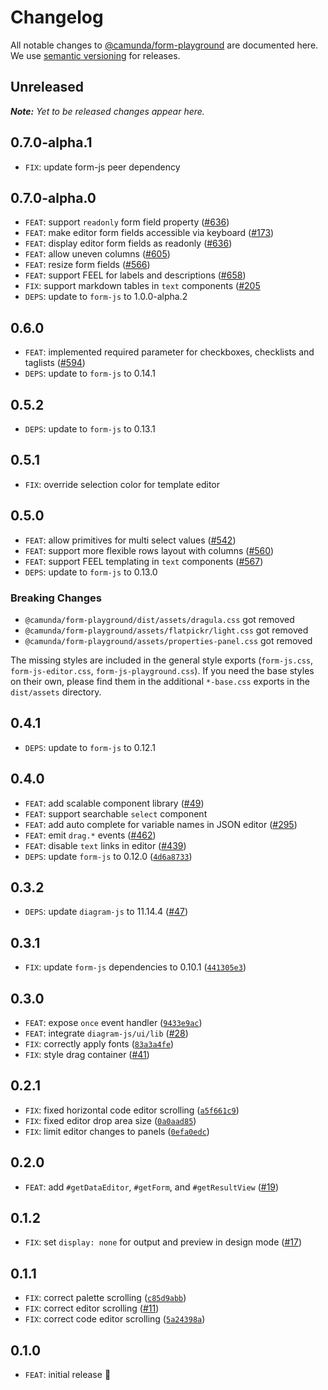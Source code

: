 # Changelog

All notable changes to [@camunda/form-playground](https://github.com/camunda/form-playground) are documented here. We use [semantic versioning](http://semver.org/) for releases.

## Unreleased

___Note:__ Yet to be released changes appear here._

## 0.7.0-alpha.1

* `FIX`: update form-js peer dependency

## 0.7.0-alpha.0

* `FEAT`: support `readonly` form field property ([#636](https://github.com/bpmn-io/form-js/pull/636))
* `FEAT`: make editor form fields accessible via keyboard ([#173](https://github.com/bpmn-io/form-js/issues/173))
* `FEAT`: display editor form fields as readonly ([#636](https://github.com/bpmn-io/form-js/pull/636))
* `FEAT`: allow uneven columns ([#605](https://github.com/bpmn-io/form-js/issues/605))
* `FEAT`: resize form fields ([#566](https://github.com/bpmn-io/form-js/issues/566))
* `FEAT`: support FEEL for labels and descriptions ([#658](https://github.com/bpmn-io/form-js/pull/658))
* `FIX`: support markdown tables in `text` components ([#205](https://github.com/bpmn-io/form-js/issues/205)
* `DEPS`: update to `form-js` to 1.0.0-alpha.2

## 0.6.0

* `FEAT`: implemented required parameter for checkboxes, checklists and taglists ([#594](https://github.com/bpmn-io/form-js/issues/594))
* `DEPS`: update to `form-js` to 0.14.1

## 0.5.2

* `DEPS`: update to `form-js` to 0.13.1

## 0.5.1

* `FIX`: override selection color for template editor

## 0.5.0

* `FEAT`: allow primitives for multi select values ([#542](https://github.com/bpmn-io/form-js/issues/542))
* `FEAT`: support more flexible rows layout with columns ([#560](https://github.com/bpmn-io/form-js/issues/560))
* `FEAT`: support FEEL templating in `text` components ([#567](https://github.com/bpmn-io/form-js/pull/567))
* `DEPS`: update to `form-js` to 0.13.0

### Breaking Changes

* `@camunda/form-playground/dist/assets/dragula.css` got removed
* `@camunda/form-playground/assets/flatpickr/light.css` got removed
* `@camunda/form-playground/assets/properties-panel.css` got removed

The missing styles are included in the general style exports (`form-js.css`, `form-js-editor.css`, `form-js-playground.css`). If you need the base styles on their own, please find them in the additional `*-base.css` exports in the `dist/assets` directory.


## 0.4.1

* `DEPS`: update to `form-js` to 0.12.1

## 0.4.0 

* `FEAT`: add scalable component library ([#49](https://github.com/camunda/form-playground/issues/49))
* `FEAT`: support searchable `select` component 
* `FEAT`: add auto complete for variable names in JSON editor ([#295](https://github.com/bpmn-io/form-js/issues/295))
* `FEAT`: emit `drag.*` events ([#462](https://github.com/bpmn-io/form-js/issues/462))
* `FEAT`: disable `text` links in editor ([#439](https://github.com/bpmn-io/form-js/issues/439))
* `DEPS`: update `form-js` to 0.12.0 ([`4d6a8733`](https://github.com/camunda/form-playground/commit/4d6a873321135c9b6c7ecbae7ae406bebdeaf088))

## 0.3.2 

* `DEPS`: update `diagram-js` to 11.14.4 ([#47](https://github.com/camunda/form-playground/pull/47))

## 0.3.1

* `FIX`: update `form-js` dependencies to 0.10.1 ([`441305e3`](https://github.com/camunda/form-playground/commit/441305e327eecda5782e957ad95a90b30436567c))

## 0.3.0

* `FEAT`: expose `once` event handler ([`9433e9ac`](https://github.com/camunda/form-playground/commit/9433e9ace2b2302631b2806dcf7dc0f8a71581ef))
* `FEAT`: integrate `diagram-js/ui/lib` ([#28](https://github.com/camunda/form-playground/issues/28))
* `FIX`: correctly apply fonts ([`83a3a4fe`](https://github.com/camunda/form-playground/commit/83a3a4fede1d01132c6fbcc3a778e952af9bd9bf))
* `FIX`: style drag container ([#41](https://github.com/camunda/form-playground/pull/41))

## 0.2.1

* `FIX`: fixed horizontal code editor scrolling ([`a5f661c9`](https://github.com/camunda/form-playground/commit/a5f661c9bad6353cba6677c3e75a872df210361e))
* `FIX`: fixed editor drop area size ([`0a0aad85`](https://github.com/camunda/form-playground/commit/0a0aad852c50360006fdd9d234cd3375a7c657ed))
* `FIX`: limit editor changes to panels ([`0efa0edc`](https://github.com/camunda/form-playground/commit/0efa0edcb4e4fe2087ab9919ac06823b33a8e17a))

## 0.2.0

* `FEAT`: add `#getDataEditor`, `#getForm`, and `#getResultView` ([#19](https://github.com/camunda/form-playground/issues/19))

## 0.1.2

* `FIX`: set `display: none` for output and preview in design mode ([#17](https://github.com/camunda/form-playground/issues/17))

## 0.1.1 

* `FIX`: correct palette scrolling ([`c85d9abb`](https://github.com/camunda/form-playground/commit/c85d9abb413bb73322dcc82ff3dafd178cdf05b2))
* `FIX`: correct editor scrolling ([#11](https://github.com/camunda/form-playground/issues/11))
* `FIX`: correct code editor scrolling ([`5a24398a`](https://github.com/camunda/form-playground/commit/5a24398a7822cbad2151295542dad5da01c8e65a))

## 0.1.0

* `FEAT`: initial release :tada: